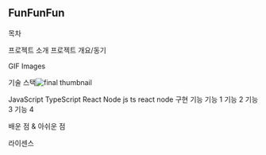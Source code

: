 ## FunFunFun
목차

프로젝트 소개
프로젝트 개요/동기

GIF Images


기술 스택![final thumbnail](https://user-images.githubusercontent.com/98694227/184276180-364b379d-7303-43e1-a065-2fe7152a96f1.JPG)

JavaScript	TypeScript	React	Node
js	ts	react	node
구현 기능
기능 1
기능 2
기능 3
기능 4

배운 점 & 아쉬운 점

라이센스
